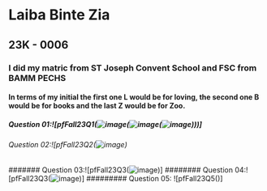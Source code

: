 # Laiba Binte Zia
## 23K - 0006
### I did my matric from ST Joseph Convent School and FSC from  BAMM PECHS
#### In terms of my initial the first one L would be for loving, the second one B would be for books and the last Z would be for Zoo.
##### Question 01:![pfFall23Q1(![image](https://github.com/laibaa1209/pfFall23/assets/142867994/a8cc8e25-72fe-4fa5-bd63-363af418f10f)(![image](https://github.com/laibaa1209/pfFall23/assets/142867994/21c7823e-45bd-43a7-af8a-249eeaaf76b5)(![image](https://github.com/laibaa1209/pfFall23/assets/142867994/913b2787-7d35-4c68-a4b7-d8423b5b5e0f))))]
###### Question 02:![pfFall23Q2(![image](https://github-production-user-asset-6210df.s3.amazonaws.com/142867994/262419139-08aeed02-d8d5-4f31-8bd7-d5b945fea860.png))
####### Question 03:![pfFall23Q3(![image](https://github.com/laibaa1209/pfFall23/assets/142867994/6e052dd7-c273-4531-a4c0-a7bb64aaa062))]
######## Question 04:![pfFall23Q3(![image](https://github.com/laibaa1209/pfFall23/assets/142867994/a626d8c0-5564-48cc-a891-39672dea2e39))]
######### Question 05: ![pfFall23Q5()]
